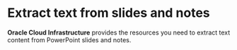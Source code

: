# Extract text from slides and notes

**Oracle Cloud Infrastructure** provides the resources you need to extract text content from PowerPoint slides and notes.
